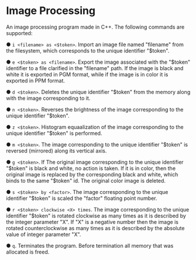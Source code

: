 # Image Processing
An image processing program made in C++. The following commands are supported:

● ```i <filename> as <$token>```. Import an image file named "filename" from
the filesystem, which corresponds to the unique
identifier "$token".

● ```e <$token> as <filename>```. Export the image associated with the
"$token" identifier to a file clarified in the "filename" path.
If the image is black and white it is exported in PGM format,
while if the image is in color it is exported in PPM format.

● ```d <$token>```. Deletes the unique identifier "$token" from the
memory along with the image corresponding to it.

● ```n <$token>```.  Reverses the brightness of the image corresponding
to the unique identifier "$token".

● ```z <$token>```. Histogram equaalization of the image corresponding
to the unique identifier "$token" is performed.

● ```m <$token>```. The image corresponding
to the unique identifier "$token" is reversed (mirrored) along its vertical axis.

● ```g <$token>```. If The original image corresponding
to the unique identifier "$token" is black and white, no action is taken.
If it is in color, then the original image is replaced by 
the corresponding black and white, which
binds to the same "$token" id. The original color image is deleted.

● ```s <$token> by <factor>```. The image corresponding
to the unique identifier "$token" is scaled the "factor" floating point number.

● ```r <$token> clockwise <Χ> times```. The image corresponding
to the unique identifier "$token" is rotated clockwise as many times as it is described by the integer parameter "X". If "X" is
a negative number then the image is rotated 
counterclockwise as many times as it is described by the absolute value of integer parameter "X".

●  ```q```. Terminates the program. Before termination all memory that was allocated is freed.
